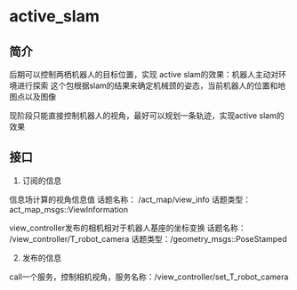 # active_slam

## 简介
后期可以控制两栖机器人的目标位置，实现
active slam的效果：机器人主动对环境进行探索
这个包根据slam的结果来确定机械颈的姿态，当前机器人的位置和地图点以及图像

现阶段只能直接控制机器人的视角，最好可以规划一条轨迹，实现active slam的效果

## 接口

1. 订阅的信息

信息场计算的视角信息值 话题名称： /act_map/view_info 话题类型： act_map_msgs::ViewInformation

view_controller发布的相机相对于机器人基座的坐标变换 话题名称： /view_controller/T_robot_camera 话题类型：/geometry_msgs::PoseStamped

2. 发布的信息

call一个服务，控制相机视角，服务名称：/view_controller/set_T_robot_camera